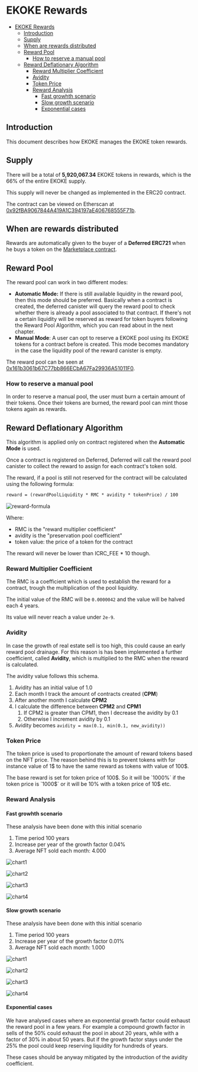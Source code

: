 # EKOKE Rewards

- [EKOKE Rewards](#ekoke-rewards)
  - [Introduction](#introduction)
  - [Supply](#supply)
  - [When are rewards distributed](#when-are-rewards-distributed)
  - [Reward Pool](#reward-pool)
    - [How to reserve a manual pool](#how-to-reserve-a-manual-pool)
  - [Reward Deflationary Algorithm](#reward-deflationary-algorithm)
    - [Reward Multiplier Coefficient](#reward-multiplier-coefficient)
    - [Avidity](#avidity)
    - [Token Price](#token-price)
    - [Reward Analysis](#reward-analysis)
      - [Fast growhth scenario](#fast-growhth-scenario)
      - [Slow growth scenario](#slow-growth-scenario)
      - [Exponential cases](#exponential-cases)

## Introduction

This document describes how EKOKE manages the EKOKE token rewards.

## Supply

There will be a total of **5,920,067.34** EKOKE tokens in rewards, which is the 66% of the entire EKOKE supply.

This supply will never be changed as implemented in the ERC20 contract.

The contract can be viewed on Etherscan at [0x92fBA9067844A419A1C394197aE406768555F71b](https://etherscan.io/address/0x92fBA9067844A419A1C394197aE406768555F71b).

## When are rewards distributed

Rewards are automatically given to the buyer of a **Deferred ERC721** when he buys a token on the [Marketplace contract](./contracts/marketplace.md).

## Reward Pool

The reward pool can work in two different modes:

- **Automatic Mode:** If there is still available liquidity in the reward pool, then this mode should be preferred. Basically when a contract is created, the deferred canister will query the reward pool to check whether there is already a pool associated to that contract. If there's not a certain liquidity will be reserved as reward for token buyers following the Reward Pool Algorithm, which you can read about in the next chapter.
- **Manual Mode**: A user can opt to reserve a EKOKE pool using its EKOKE tokens for a contract before is created. This mode becomes mandatory in the case the liquidity pool of the reward canister is empty.

The reward pool can be seen at [0x161b3061b67C77bb866ECbA67Fa29936A51011F0](https://etherscan.io/address/0x161b3061b67C77bb866ECbA67Fa29936A51011F0).

### How to reserve a manual pool

In order to reserve a manual pool, the user must burn a certain amount of their tokens. Once their tokens are burned, the reward pool can mint those tokens again as rewards.

## Reward Deflationary Algorithm

This algorithm is applied only on contract registered when the **Automatic Mode** is used.

Once a contract is registered on Deferred, Deferred will call the reward pool canister to collect the reward to assign for each contract's token sold.

The reward, if a pool is still not reserved for the contract will be calculated using the following formula:

```txt
reward = (rewardPoolLiquidity * RMC * avidity * tokenPrice) / 100
```

![reward-formula](../../assets/images/reward-formula.png)

Where:

- RMC is the "reward multiplier coefficient"
- avidity is the "preservation pool coefficient"
- token value: the price of a token for the contract

The reward will never be lower than ICRC_FEE * 10 though.

### Reward Multiplier Coefficient

The RMC is a coefficient which is used to establish the reward for a contract, trough the multiplication of the pool liquidity.

The initial value of the RMC will be `0.0000042` and the value will be halved each 4 years.

Its value will never reach a value under `2e-9`.

### Avidity

In case the growth of real estate sell is too high, this could cause an early reward pool drainage. For this reason is has been implemented a further coefficient, called **Avidity**, which is multiplied to the RMC when the reward is calculated.

The avidity value follows this schema.

1. Avidity has an initial value of 1.0
2. Each month I track the amount of contracts created (**CPM**)
3. After another month I calculate **CPM2**
4. I calculate the difference between **CPM2** and **CPM1**
   1. If CPM2 is greater than CPM1, then I decrease the avidity by 0.1
   2. Otherwise I increment avidity by 0.1
5. Avidity becomes `avidity = max(0.1, min(0.1, new_avidity))`

### Token Price

The token price is used to proportionate the amount of reward tokens based on the NFT price. The reason behind this is to prevent tokens with for instance value of 1$ to have the same reward as tokens with value of 100$.

The base reward is set for token price of 100$. So it will be `1000%` if the token price is `1000$` or it will be
10% with a token price of 10$ etc.

### Reward Analysis

#### Fast growhth scenario

These analysis have been done with this initial scenario

1. Time period 100 years
2. Increase per year of the growth factor 0.04%
3. Average NFT sold each month: 4.000

![chart1](../../assets/images/charts/fast1.png)

![chart2](../../assets/images/charts/fast2.png)

![chart3](../../assets/images/charts/fast3.png)

![chart4](../../assets/images/charts/fast4.png)

#### Slow growth scenario

These analysis have been done with this initial scenario

1. Time period 100 years
2. Increase per year of the growth factor 0.01%
3. Average NFT sold each month: 1.000

![chart1](../../assets/images/charts/slow1.png)

![chart2](../../assets/images/charts/slow2.png)

![chart3](../../assets/images/charts/slow3.png)

![chart4](../../assets/images/charts/slow4.png)

#### Exponential cases

We have analysed cases where an exponential growth factor could exhaust the reward pool in a few years. For example a compound growth factor in sells of the 50% could exhaust the pool in about 20 years, while with a factor of 30% in about 50 years. But if the growth factor stays under the 25% the pool could keep reserving liquidity for hundreds of years.

These cases should be anyway mitigated by the introduction of the avidity coefficient.

